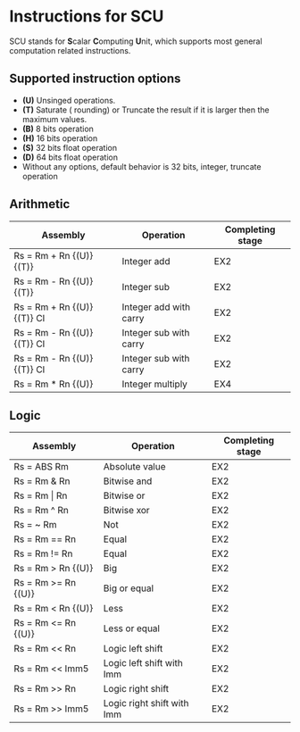 # Instructions for SCU
SCU stands for **S**calar **C**omputing **U**nit, which supports most general computation related instructions.
## Supported instruction options
* **(U)** Unsinged operations. 
* **(T)** Saturate ( rounding) or Truncate the result if it is larger then the maximum values.
* **(B)** 8 bits operation
* **(H)** 16 bits operation
* **(S)** 32 bits float operation
* **(D)** 64 bits float operation
* Without any options, default behavior is 32 bits, integer, truncate operation

## Arithmetic

| Assembly                      | Operation                     |  Completing stage |
| ------------------------------| ----------------              | ---------------   |
| Rs = Rm + Rn {(U)} {(T)}      | Integer add                   |   EX2             | 
| Rs = Rm - Rn {(U)} {(T)}      | Integer sub                   |   EX2             | 
| Rs = Rm + Rn {(U)} {(T)} CI   | Integer add with carry        |   EX2             | 
| Rs = Rm - Rn {(U)} {(T)} CI   | Integer sub with carry        |   EX2             | 
| Rs = Rm - Rn {(U)} {(T)} CI   | Integer sub with carry        |   EX2             | 
| Rs = Rm * Rn {(U)}            | Integer multiply              |   EX4             | 

## Logic

| Assembly                      | Operation                     |  Completing stage |
| ------------------------------| ----------------              | ---------------   |
| Rs = ABS Rm                   | Absolute value                |   EX2             | 
| Rs = Rm & Rn                  | Bitwise and                   |   EX2             | 
| Rs = Rm &#124; Rn             | Bitwise or                    |   EX2             | 
| Rs = Rm ^ Rn                  | Bitwise xor                   |   EX2             | 
| Rs = ~ Rm                     | Not                           |   EX2             | 
| Rs = Rm == Rn                 | Equal                         |   EX2             | 
| Rs = Rm != Rn                 | Equal                         |   EX2             | 
| Rs = Rm >  Rn {(U)}           | Big                           |   EX2             | 
| Rs = Rm >= Rn {(U)}           | Big or equal                  |   EX2             | 
| Rs = Rm <  Rn {(U)}           | Less                          |   EX2             | 
| Rs = Rm <= Rn {(U)}           | Less or equal                 |   EX2             | 
| Rs = Rm \<\< Rn               | Logic left shift              |   EX2             | 
| Rs = Rm \<\< Imm5             | Logic left shift with Imm     |   EX2             | 
| Rs = Rm \>\> Rn               | Logic right shift             |   EX2             | 
| Rs = Rm \>\> Imm5             | Logic right shift with Imm    |   EX2             | 

